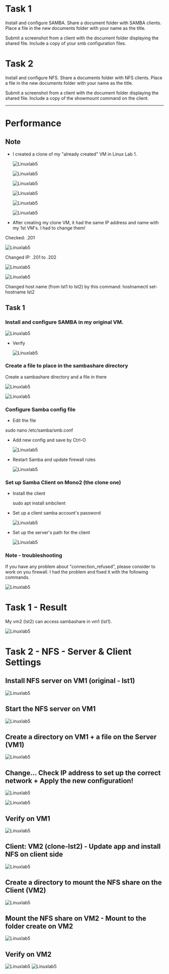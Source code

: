 # Task 1
Install and configure SAMBA. Share a document folder with SAMBA clients. Place a file in the new documents folder with your name as the title.

Submit a screenshot from a client with the document folder displaying the shared file. Include a copy of your smb configuration files.

# Task 2
Install and configure NFS. Share a documents folder with NFS clients. Place a file in the new documents folder with your name as the title.

Submit a screenshot from a client with the document folder displaying the shared file. Include a copy of the showmount command on the client.

---------
# Performance

## Note
- I created a clone of my "already created" VM in Linux Lab 1.
  
  ![Linuxlab5](/Images/Lab5-pic8.png)

  ![Linuxlab5](/Images/Lab5-pic1.png)
  
  ![Linuxlab5](/Images/Lab5-pic2.png)
  
  ![Linuxlab5](/Images/Lab5-pic3.png)
  
  ![Linuxlab5](/Images/Lab5-pic4.png)
  
  ![Linuxlab5](/Images/Lab5-pic5.png)
  
- After creating my clone VM, it had the same IP address and name with my 1st VM's. I had to change them! 

Checked: .201

  ![Linuxlab5](/Images/Lab5-pic6.png)

Changed IP: .201 to .202 

  ![Linuxlab5](/Images/Lab5-pic7.png)

  ![Linuxlab5](/Images/Lab5-pic18.png)

Changed host name (from lst1 to lst2) by this command: hostnamectl set-hostname lst2

## Task 1
### Install and configure SAMBA in my original VM.


  ![Linuxlab5](/Images/Lab5-pic10.png)

- Verify

  ![Linuxlab5](/Images/Lab5-pic11.png)

### Create a file to place in the sambashare directory

Create a sambashare directory and a file in there

  ![Linuxlab5](/Images/Lab5-pic12.png)

  ![Linuxlab5](/Images/Lab5-pic13.png)

### Configure Samba config file
- Edit the file
  
sudo nano /etc/samba/smb.conf

- Add new config and save by Ctrl-O
  
  ![Linuxlab5](/Images/Lab5-pic26.png)

- Restart Samba and update firewall rules

  ![Linuxlab5](/Images/Lab5-pic14.png)

### Set up Samba Client on Mono2 (the clone one)
- Install the client

  sudo apt install smbclient

- Set up a client samba account's password

  ![Linuxlab5](/Images/Lab5-pic20.png)

- Set up the server's path for the client
  
  ![Linuxlab5](/Images/Lab5-pic22.png)

### Note - troubleshooting

If you have any problem about "connection_refused", please consider to work on you firewall. I had the problem and fixed it with the following commands.

  ![Linuxlab5](/Images/Lab5-pic19.png)



# Task 1 - Result

My vm2 (lst2) can access sambashare in vm1 (lst1).

  ![Linuxlab5](/Images/Lab5-pic27.png)

# Task 2 - NFS - Server & Client Settings
## Install NFS server on VM1 (original - lst1)

  ![Linuxlab5](/Images/Lab5-pic28.png) 

## Start the NFS server on VM1

  ![Linuxlab5](/Images/Lab5-pic29.png)

## Create a directory on VM1 + a file on the Server (VM1)

  ![Linuxlab5](/Images/Lab5-pic35.png)

## Change... Check IP address to set up the correct network + Apply the new configuration!

  ![Linuxlab5](/Images/Lab5-pic36.png)

  ![Linuxlab5](/Images/Lab5-pic38.png)

## Verify on VM1

  ![Linuxlab5](/Images/Lab5-pic39.png)


## Client: VM2 (clone-lst2) - Update app and install NFS on client side

  ![Linuxlab5](/Images/Lab5-pic32.png)

## Create a directory to mount the NFS share on the Client (VM2)

  ![Linuxlab5](/Images/Lab5-pic40.png)

## Mount the NFS share on VM2 - Mount to the folder create on VM2

  ![Linuxlab5](/Images/Lab5-pic41.png)
## Verify on VM2

  ![Linuxlab5](/Images/Lab5-pic42.png)
  ![Linuxlab5](/Images/Lab5-pic43.png)



  



